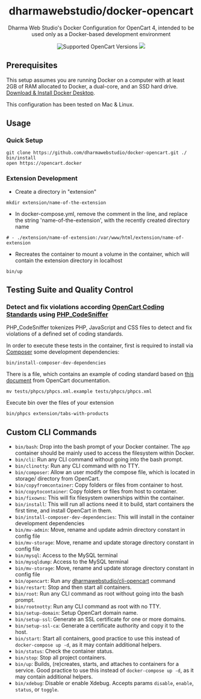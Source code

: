 <h1 align="center">dharmawebstudio/docker-opencart</h1>
<div align="center">
  <p>Dharma Web Studio's Docker Configuration for OpenCart 4, intended to be used only as a Docker-based development environment</p>
  <img src="https://img.shields.io/badge/opencart-4.0.1.1-blue" alt="Supported OpenCart Versions" />
  <a href="https://opensource.org/licenses/MIT" target="_blank"><img src="https://img.shields.io/badge/license-MIT-blue.svg" /></a>
</div>

## Prerequisites

This setup assumes you are running Docker on a computer with at least 2GB of RAM allocated to Docker, a dual-core, and an SSD hard drive. [Download & Install Docker Desktop](https://www.docker.com/products/docker-desktop).

This configuration has been tested on Mac & Linux.

## Usage

### Quick Setup
```
git clone https://github.com/dharmawebstudio/docker-opencart.git ./
bin/install
open https://opencart.docker
```

### Extension Development

- Create a directory in "extension"
```
mkdir extension/name-of-the-extension
```
- In docker-compose.yml, remove the comment in the line, and replace the string 'name-of-the-extension', with the recently created directory name 
```
# - ./extension/name-of-extension:/var/www/html/extension/name-of-extension
```
- Recreates the container to mount a volume in the container, which will contain the extension directory in localhost
```
bin/up
```

## Testing Suite and Quality Control

### Detect and fix violations according [OpenCart Coding Standards](https://github.com/opencart/opencart/wiki/Coding-standards) using [PHP_CodeSniffer](https://github.com/squizlabs/PHP_CodeSniffer)

PHP_CodeSniffer tokenizes PHP, JavaScript and CSS files to detect and fix violations of a defined set of coding standards.

In order to execute these tests in the container, first is required to install via [Composer](https://getcomposer.org/) some development dependencies:
```
bin/install-composer-dev-dependencies
```

There is a file, which contains an example of coding standard based on [this document](https://github.com/opencart/opencart/wiki/Coding-standards) from OpenCart documentation.  
```
mv tests/phpcs/phpcs.xml.example tests/phpcs/phpcs.xml
```

Execute bin over the files of your extension 
```
bin/phpcs extension/tabs-with-products
```



## Custom CLI Commands

- `bin/bash`: Drop into the bash prompt of your Docker container. The `app` container should be mainly used to access the filesystem within Docker.
- `bin/cli`: Run any CLI command without going into the bash prompt.
- `bin/clinotty`: Run any CLI command with no TTY.
- `bin/composer`: Allow an user modify the compose file, which is located in storage/ directory from OpenCart.
- `bin/copyfromcontainer`: Copy folders or files from container to host.
- `bin/copytocontainer`: Copy folders or files from host to container.
- `bin/fixowns`: This will fix filesystem ownerships within the container.
- `bin/install`: This will run all actions need it to build, start containers the first time, and install OpenCart in them.
- `bin/install-composer-dev-dependencies`: This will install in the container development dependencies
- `bin/mv-admin`: Move, rename and update admin directory constant in config file
- `bin/mv-storage`: Move, rename and update storage directory constant in config file
- `bin/mysql`: Access to the MySQL terminal
- `bin/mysqldump`: Access to the MySQL terminal
- `bin/mv-storage`: Move, rename and update storage directory constant in config file
- `bin/opencart`: Run any [dharmawebstudio/cli-opencart](https://github.com/dharmawebstudio/cli-opencart) command
- `bin/restart`: Stop and then start all containers.
- `bin/root`: Run any CLI command as root without going into the bash prompt.
- `bin/rootnotty`: Run any CLI command as root with no TTY.
- `bin/setup-domain`: Setup OpenCart domain name.
- `bin/setup-ssl`: Generate an SSL certificate for one or more domains.
- `bin/setup-ssl-ca`: Generate a certificate authority and copy it to the host.
- `bin/start`: Start all containers, good practice to use this instead of `docker-compose up -d`, as it may contain additional helpers.
- `bin/status`: Check the container status.
- `bin/stop`: Stop all project containers.
- `bin/up`: Builds, (re)creates, starts, and attaches to containers for a service. Good practice to use this instead of `docker-compose up -d`, as it may contain additional helpers.
- `bin/xdebug`: Disable or enable Xdebug. Accepts params `disable`, `enable`, `status`, or `toggle`.
